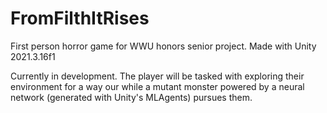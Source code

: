 # FromFilthItRises
First person horror game for WWU honors senior project. Made with Unity 2021.3.16f1

Currently in development.
The player will be tasked with exploring their environment for a way our while a mutant monster powered by a neural network (generated with Unity's MLAgents) pursues them. 
